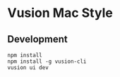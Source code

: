 # Vusion Mac Style

## Development

``` shell
npm install
npm install -g vusion-cli
vusion ui dev
```
